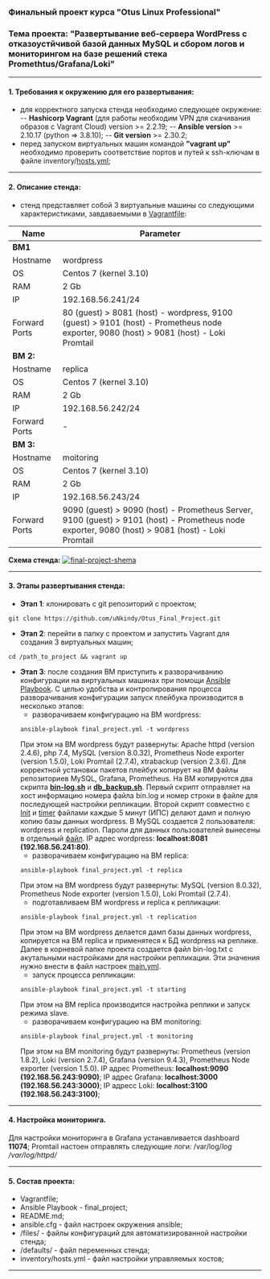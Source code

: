 ### Финальный проект курса "Otus Linux Professional"
### Тема проекта: "Развертывание веб-сервера WordPress с отказоустйчивой базой данных MySQL и сбором логов и мониторингом на базе решений стека Promethtus/Grafana/Loki"
___
#### 1. Требования к окружению для его развертывания:
- для корректного запуска стенда необходимо следующее окружение:
    -- __Hashicorp Vagrant__ (для работы необходим VPN для скачивания образов с Vagrant Cloud) version >= 2.2.19;
    -- __Ansible version__ >= 2.10.17 (python => 3.8.10);
    -- __Git version__ >= 2.30.2; 
- перед запуском виртуальных машин командой __"vagrant up"__ необходимо проверить соответствие портов и путей к ssh-ключам в файле inventory/[hosts.yml](https://github.com/uNkindy/Otus_Final_Project/blob/main/inventory/hosts.yml); 
___
#### 2. Описание стенда:
- стенд представляет собой 3 виртуальные машины со следующими характеристиками, завдаваемыми в [Vagrantfile](https://github.com/uNkindy/Otus_Final_Project/blob/main/Vagrantfile):

 |Name|Parameter|
 | --- | --- |
| __ВМ1__ | |
| Hostname | wordpress |
| OS | Centos 7 (kernel 3.10) |
| RAM | 2 Gb |
| IP | 192.168.56.241/24 |
| Forward Ports | 80 (guest) > 8081 (host) - wordpress, 9100 (guest) > 9101 (host) - Prometheus node exporter, 9080 (host) > 9081 (host) - Loki Promtail |
| __ВМ 2:__ | | 
| Hostname | replica |
| OS | Centos 7 (kernel 3.10) |
|RAM | 2 Gb |
|IP | 192.168.56.242/24 |
|Forward Ports | - |
| __ВМ 3:__ | |
| Hostname | moitoring |
| OS | Centos 7 (kernel 3.10) |
| RAM | 2 Gb |
| IP | 192.168.56.243/24 |
| Forward Ports | 9090 (guest) > 9090 (host) - Prometheus Server, 9100 (guest) > 9101 (host) - Prometheus node exporter, 9080 (host) > 9081 (host) - Loki Promtail |

__Схема стенда:__
<a href="https://ibb.co/8BJY85S"><img src="https://i.ibb.co/0XksJMd/final-project-shema.jpg" alt="final-project-shema" border="0" /></a>
___
#### 3. Этапы развертывания стенда:
- __Этап 1__: клонировать с git репозиторий с проектом;
```console
git clone https://github.com/uNkindy/Otus_Final_Project.git
```
- __Этап 2__: перейти в папку с проектом и запустить Vagrant для создания 3 виртуальных машин;
```console
cd /path_to_project && vagrant up
```
- __Этап 3__: после создания ВМ приступить к разворачиванию конфигурации на виртуальных машинах при помощи [Ansible Playbook](https://github.com/uNkindy/Otus_Final_Project/blob/main/final_project.yml). С целью удобства и контролирования процесса разворачивания конфигурации запуск плейбука производится в несколько этапов:
    - разворачиваем конфигурацию на ВМ wordpress:
    ```console
    ansible-playbook final_project.yml -t wordpress
    ```
    При этом на ВМ wordpress будут развернуты: Apache httpd (version 2.4.6), php 7.4, MySQL (version 8.0.32), Prometheus Node exporter (version 1.5.0), Loki Promtail (2.7.4), xtrabackup (version 2.3.6). Для корректной установки пакетов плейбук копирует на ВМ файлы репозиториев MySQL, Grafana, Prometheus. На ВМ копируются два скрипта [__bin-log.sh__](https://github.com/uNkindy/Otus_Final_Project/blob/main/files/bin-log.sh) и [__db_backup.sh__](https://github.com/uNkindy/Otus_Final_Project/blob/main/files/db_backup.sh). Первый скрипт отправляет на хост информацию номера файла bin.log и номер строки в файле для последующей настройки репликации. Второй скрипт совместно с [Init](https://github.com/uNkindy/Otus_Final_Project/blob/main/files/backup.service) и [timer](https://github.com/uNkindy/Otus_Final_Project/blob/main/files/backup.timer) файлами каждые 5 минут (ИПС) делают дамп и полную копию базы данных wordpress. В MySQL создается 2 пользователя: wordpress и replication. Пароли для данных пользователей вынесены в отдельный [файл](https://github.com/uNkindy/Otus_Final_Project/blob/main/defaults/main.yml).
    IP адрес wordpress: __localhost:8081 (192.168.56.241:80)__.
    - разворачиваем конфигурацию на ВМ replica:
    ```console
    ansible-playbook final_project.yml -t replica
    ```
    При этом на ВМ wordpress будут развернуты: MySQL (version 8.0.32), Prometheus Node exporter (version 1.5.0), Loki Promtail (2.7.4). 
    - подготавливаем ВМ wordpress и replica к репликации:
    ```console
    ansible-playbook final_project.yml -t replication
    ```
    При этом на ВМ wordpress делается дамп базы данных wordpress, копируется на ВМ replica и применятеся к БД wordpress на реплике. Далее в корневой папке проекта создается файл bin-log.txt с акутальными настройками для настройки репликации. Эти значения нужно внести в файл настроек [main.yml](https://github.com/uNkindy/Otus_Final_Project/blob/main/defaults/main.yml).
    - запуск процесса репликации:
    ```console
    ansible-playbook final_project.yml -t starting
    ```
    При этом на ВМ replica производится настройка реплики и запуск режима slave.
    - разворачиваем конфигурацию на ВМ monitoring:
    ```console
    ansible-playbook final_project.yml -t monitoring
    ```
    При этом на ВМ monitoring будут развернуты: Prometheus (version 1.8.2), Loki (version 2.7.4), Grafana (version 9.4.3), Prometheus Node exporter (version 1.5.0).
    IP адрес Prometheus: __localhost:9090 (192.168.56.243:9090)__;
    IP адрес Grafana: __localhost:3000 (192.168.56.243:3000)__;
    IP адресс Loki: __localhost:3100 (192.168.56.243:3100)__;
___
#### 4. Настройка мониторинга.
Для настройки мониторинга в Grafana устанавливается dashboard __11074__;
Promtail настоен отправлять следующие логи:
/var/log/*log
/var/log/httpd/*
___
#### 5. Состав проекта:
- Vagrantfile;
- Ansible Playbook - final_project;
- README.md;
- ansible.cfg - файл настроек окружения ansible;
- /files/ - файлы конфигураций для автоматизированной настройки стенда;
- /defaults/ - файл переменных стенда;
- inventory/hosts.yml - файл настройки управляемых хостов;
___
